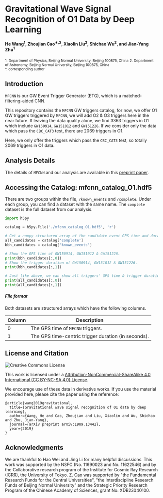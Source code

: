 # Gravitational Wave Signal Recognition of O1 Data by Deep Learning
**He Wang<sup>1</sup>, Zhoujian Cao<sup>∗,2</sup>, Xiaolin Liu<sup>2</sup>, Shichao Wu<sup>2</sup>, and Jian-Yang Zhu<sup>1</sup>**


<sub>1. Department of Physics, Beijing Normal University, Beijing 100875, China</sub>
<sub>2. Department of Astronomy, Beijing Normal University, Beijing 100875, China</sub>  
<sub>*. corresponding author


## Introduction ##
`MFCNN` is our GW Event Trigger Generator (ETG), which is a matched-filtering-aided CNN.

This repository contains the `MFCNN` GW triggers catalog, for now, we offer O1 GW triggers triggered by `MFCNN`, we will add O2 & O3 triggers here in the near future. If leaving the data quality alone, we find 3363 triggers in O1 which include `GW150914`, `GW151012` and `GW151226`. If we consider only the data which pass the `CBC_CAT3` test, there are 2069 triggers in O1.

Here, we only offer the triggers which pass the `CBC_CAT3` test, so totally 2069 triggers in O1 data.


## Analysis Details ##
The details of `MFCNN` and our analysis are available in this [preprint paper](https://arxiv.org/abs/1909.13442).


## Accessing the Catalog: mfcnn_catalog_O1.hdf5 ##
There are two groups within the file, `/known_events` and `/complete`. Under each group, you can find a dataset with the same name. The `complete` dataset is the full dataset from our analysis.


```python
import h5py

catalog = h5py.File('./mfcnn_catalog_O1.hdf5', 'r')

# Get a numpy structured array of the candidate event GPS time and duration.
all_candidates = catalog['complete']
bbh_candidates = catalog['known_events']

# Show the GPS time of GW150914, GW151012 & GW151226.
print(bbh_candidates[:,0])
# Show the trigger duration of GW150914, GW151012 & GW151226.
print(bbh_candidates[:,1])

# Just like above, we can show all triggers' GPS time & trigger duration.
print(all_candidates[:,0])
print(all_candidates[:,1])
```

##### File format #####
Both datasets are structured arrays which have the following columns.

| Column           | Description                                                                                                                         |
|---------------|-------------------------------------------------------------------------------------------------------------------------------------|
| 0 |     The GPS time of `MFCNN` triggers.                                        |
| 1 |     The GPS time-centric trigger duration (in seconds).                                    |


## License and Citation
![Creative Commons License](https://licensebuttons.net/l/by-nc-sa/4.0/88x31.png "Creative Commons License")

This work is licensed under a [Attribution-NonCommercial-ShareAlike 4.0 International (CC BY-NC-SA 4.0) License](https://creativecommons.org/licenses/by-nc-sa/4.0/).

We encourage use of these data in derivative works. If you use the material provided here, please cite the paper using the reference:

```
@article{wang2019gravitational,
  title={Gravitational wave signal recognition of O1 data by deep learning},
  author={Wang, He and Cao, Zhoujian and Liu, Xiaolin and Wu, Shichao and Zhu, Jian-Yang},
  journal={arXiv preprint arXiv:1909.13442},
  year={2019}
}
```


## Acknowledgments ##
We are thankful to Hao Wei and Jing Li for many helpful discussions. This work was supported by the NSFC (No. 11690023 and No. 11622546) and by the Collaborative research program of the Institute for Cosmic Ray Research (ICRR), the University of Tokyo. Z. Cao was supported by "the Fundamental Research Funds for the Central Universities", "the Interdiscipline Research Funds of Beijing Normal University" and the Strategic
Priority Research Program of the Chinese Academy of Sciences, grant No. XDB23040100.
